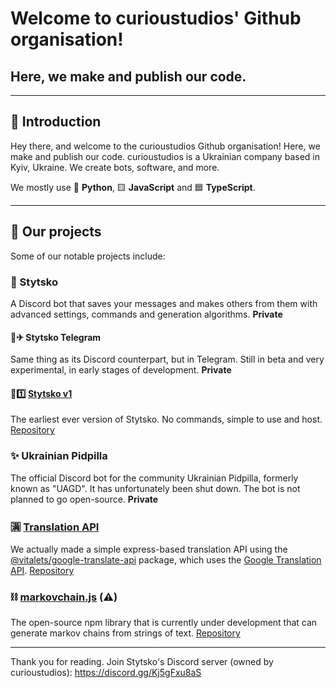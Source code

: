 # Welcome to curioustudios' Github organisation!
## Here, we make and publish our code.
---
## 👋 Introduction
Hey there, and welcome to the curioustudios Github organisation! Here, we make and publish our code.
curioustudios is a Ukrainian company based in Kyiv, Ukraine. We create bots, software, and more.

We mostly use 🐍 **Python**, 🟨 **JavaScript** and 🟦 **TypeScript**.

---
## 🚀 Our projects
Some of our notable projects include:

### 🚜 Stytsko
A Discord bot that saves your messages and makes others from them with advanced settings, commands and generation algorithms. **Private**
#### 🚜✈ Stytsko Telegram
Same thing as its Discord counterpart, but in Telegram. Still in beta and very experimental, in early stages of development. **Private**
#### 🚜1️⃣ [Stytsko v1](https://github.com/curioustudios/stytsko-v1)
The earliest ever version of Stytsko. No commands, simple to use and host. [Repository](https://github.com/curioustudios/stytsko-v1)

### ✨ Ukrainian Pidpilla
The official Discord bot for the community Ukrainian Pidpilla, formerly known as "UAGD". It has unfortunately been shut down. The bot is not planned to go open-source. **Private**

### 🈵 [Translation API](https://github.com/curioustudios/translation-api)
We actually made a simple express-based translation API using the [@vitalets/google-translate-api](https://www.npmjs.com/package/@vitalets/google-translate-api) package, which uses the [Google Translation API](https://cloud.google.com/translate/docs/reference/rest). [Repository](https://github.com/curioustudios/translation-api)

### ⛓ [markovchain.js](https://github.com/curioustudios/markovchain.js) (⚠)
The open-source npm library that is currently under development that can generate markov chains from strings of text. [Repository](https://github.com/curioustudios/markovchain.js)

---

Thank you for reading. Join Stytsko's Discord server (owned by curioustudios): 
https://discord.gg/Kj5gFxu8aS
